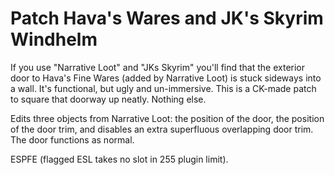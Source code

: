 # Patch Hava's Wares and JK's Skyrim Windhelm

If you use "Narrative Loot" and "JKs Skyrim" you'll find that the exterior door to Hava's Fine Wares (added by Narrative Loot) is stuck sideways into a wall. It's functional, but ugly and un-immersive. This is a CK-made patch to square that doorway up neatly. Nothing else.

Edits three objects from Narrative Loot: the position of the door, the position of the door trim, and disables an extra superfluous overlapping door trim. The door functions as normal.

ESPFE (flagged ESL takes no slot in 255 plugin limit).
